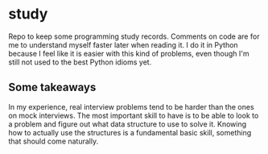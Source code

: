 # study
Repo to keep some programming study records.
Comments on code are for me to understand myself faster later when reading it.
I do it in Python because I feel like it is easier with this kind of problems, even though I'm still not used to the best Python idioms yet.

## Some takeaways 

In my experience, real interview problems tend to be harder than the ones on mock interviews.
The most important skill to have is to be able to look to a problem and figure out what data structure to use to solve it. Knowing how to actually use the structures is a fundamental basic skill, something that should come naturally.
